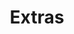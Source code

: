---
layout: page
title: Extras
permalink: /extras/
tagline: "Now you see me!!"
category: "extras"
---